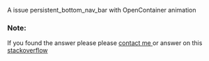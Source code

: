 A issue persistent_bottom_nav_bar with OpenContainer animation

### Note:<br>
If you found the answer please please <a href="mailto:gioverdiansyh@gmail.com">contact me </a> or answer on this <a href="https://stackoverflow.com/questions/79622110/flutter-hide-persistent-bottom-nav-bar-with-opencontainer-animation">stackoverflow</a>
